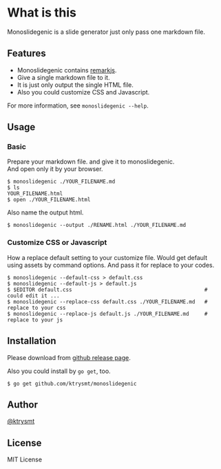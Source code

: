 # What is this

Monoslidegenic is a slide generator just only pass one markdown file.

## Features

- Monoslidegenic contains [remarkjs](http://remarkjs.com/).
- Give a single markdown file to it.
- It is just only output the single HTML file.
- Also you could customize CSS and Javascript.

For more information, see `monoslidegenic --help`.

## Usage

### Basic

Prepare your markdown file. and give it to monoslidegenic.  
And open only it by your browser.  

```
$ monoslidegenic ./YOUR_FILENAME.md
$ ls
YOUR_FILENAME.html
$ open ./YOUR_FILENAME.html
```

Also name the output html.


```
$ monoslidegenic --output ./RENAME.html ./YOUR_FILENAME.md
```

### Customize CSS or Javascript

How a replace default setting to your customize file.
Would get default using assets by command options.
And pass it for replace to your codes.

```
$ monoslidegenic --default-css > default.css
$ monoslidegenic --default-js > default.js
$ $EDITOR default.css                                           # could edit it ...
$ monoslidegenic --replace-css default.css ./YOUR_FILENAME.md   # replace to your css
$ monoslidegenic --replace-js default.js ./YOUR_FILENAME.md     # replace to your js
```

## Installation

Please download from [github release page](https://github.com/ktrysmt/monoslidegenic/releases).

Also you could install by `go get`, too.

    $ go get github.com/ktrysmt/monoslidegenic

## Author

[@ktrysmt](https://twitter.com/ktrysmt)

## License

MIT License

